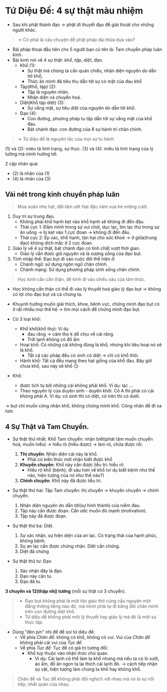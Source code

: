 # Tứ Diệu Đế: 4 sự thật màu nhiệm

+ Sau khi phật thành đạo $\to$ phật đi thuyết đạo để giải thoát cho những người khác.
> $\to$ Có phải là câu chuyện để phật pháp đại thừa dựa vào?

+ Bài pháp thoại đầu tiên cho 5 người bạn cũ tên là: Tam chuyển pháp luân kinh. 
+ Bài kinh nói về 4 sự thật: *khổ*, *tập*, *diệt*, *đạo*. 
  + Khổ (1):
    + Sự thật mà chúng ta cần quán chiếu, nhận diện nguyên do dẫn tới khổ, 
    + Thức ăn mình đã tiêu thụ dẫn tới sự có mặt của đau khổ 
  + Tập(Khổ, tập) (2):
    + Tập là nguyên nhân.
    + Nhận diện và chuyển hoá. 
  + Diệt(Khổ tập diệt) (3): 
    + Sự vắng mặt, sự tiêu diệt của nguyên do dẫn tới khổ.
  + Đạo (4): 
    + Con đường, phương pháp tu tập dẫn tới sự vắng mặt của khổ đau. 
    + Bát chánh đạo: con đường của 8 sự hành trì chân chính.
 
> $\to$ Tứ diệu đế là nguyên tắc của mọi sự tu hành 

(1) và (2): miêu tả tình trạng, sự thực.
(3) và (4): miêu tả tình trạng của lý tưởng mà mình hướng tới. 

2 cặp nhân quả: 
+ (2) là nhân của (1)
+ (4) là nhân của (3)

## Vài nét trong kinh chuyển pháp luân
>Mưa xuân nhẹ hạt, đất tâm ướt
> Hạt đậu năm xưa hé miệng cười. 
1. Duy trì sự trung đạo.
   + Không phải khổ hạnh kẹt vào khổ hạnh sẽ không đi đến đâu.
   + Thái cực 1: Đắm mình trong sự vui chơi, dục lạc, tìm lạc thú trong sự ăn uống $\to$ bị kẹt vào 1 cực đoan $\to$ không đi đến đâu.
   + Thái cực 2: Ép xác, khổ hạnh, tàn hại cho sức khoẻ 
  $\to$ ở giữa(trung đạo) không dích mắc ở 2 cực đoan.
2. Giáo lý về 4 sự thật, bát chánh đạo có tính chất vượt thời gian.
   + Giáo lý vẫn được giữ nguyên và là xương sống của đạo bụt. 
3. Tính nhập thế:
Đạo bụt đi vào cuộc đời thể hiện ở:
    + Chánh ngữ: sử dụng ngôn ngữ chân chính.
    + Chánh mạng: Sử dụng phương pháp sinh sống chân chính.
> Học kinh cần cẩn thận, để kinh đi vào chiều sâu của tâm thức.
+ Học không cẩn thận có thể đi vào lý thuyết hoá giáo lý đạo bụt $\to$ không có  lợi cho đạo bụt và cả chúng ta. 
+ Khuynh hướng muốn giải thích, khoe, bênh vực, chứng mình đạo bụt có ở rất nhiều mọi thế hệ $\to$ tìm mọi cách để chứng minh đạo bụt.

+ Có 3 loại khổ:
  + Khổ khổ(khổ thọ): Ví dụ
    + đau răng $\to$ cảm thọ k dễ chịu về cái răng. 
    + Trời lạnh không có đồ ấm
  + Hoại khổ: Có những cái không đúng là khổ, nhưng khi tiêu hoại nó sẽ là khổ. 
    + Tất cả các pháp đều có sinh có diệt $\to$ chỉ có khổ thôi. 
  + Hành khổ: Tất cả đều mang theo hạt giống của khổ đau. Bây giờ chưa khổ, sau này sẽ khổ :smirk:

+ Khổ: 
  + được tích tụ bởi những cái không phải khổ. Ví dụ: lạc ...
  + Theo nguyên lý của duyên sinh - duyên khởi. Có A thì phải có cái không phải A. Ví dụ: có sinh thì có diệt, có trên thì có dưới. 
 
$\to$ bụt chỉ muốn công nhận khổ, không chứng minh khổ. Công nhân để đi xa hơn 

## 4 Sự Thật và Tam Chuyển.
+ Sự thật thứ nhất: Khổ
    Tam chuyển: nhận biết(phát tâm muốn chuyển hoá, muốn hiểu) $\to$ hiểu rõ (hiểu được) $\to$ làm rõ, chữa được rồi.  
  1. **Thị chuyển**: Nhận diện cái này là khổ.
     + Phải có kiến thức mới nhận biết được khổ
  2. **Khuyến chuyển**: Khổ này cần được liễu tri: hiểu rõ
     + Hiểu rõ khổ (bệnh), đi sâu hơn về khổ (ví dụ biết bệnh như thế nào, hiện tượng của nó như thế nào?)
  3. **Chính chuyển**: Khổ này đã được liễu tri.

+ Sự thật thứ hai: Tập
    Tam chuyển: thị chuyển $\to$ khuyến chuyển $\to$ chính chuyển.
  1. Nhận diện nguyên do dẫn tới(sự hình thành) của niềm đau. 
  2. Tập này cần được đoạn. Cần ước muốn đủ mạnh (motivation).
  3. Tập này đã được đoạn. 

+ Sự thật thứ ba: Diệt.
  1. Sự xác nhận, sự hiện diện của an lạc. Có trạng thái của hạnh phúc, không bệnh.
  2. Sự an lạc cần được chứng nhận. Diệt cần chứng.
  3. Diệt đã chứng

+ Sự thật thứ tư: Đạo
  1. Xác nhận đây là đạo.
  2. Đạo này cân tu. 
  3. Đạo đã tu.

**3 chuyển và 12(thập nhị) tướng** (mỗi sự thật có 3 chuyển).

> + Đạo bụt không phải là một tôn giáo thờ cúng cầu nguyện một đấng thiêng liêng nào đó, mà mình phải tự đi bằng đôi chân mình trên con đường diệt khổ.
> + Tứ diệu đế không phải một lý thuyết hay giáo lý mà đó là một sự thực tập. 

+ Dùng "đèn pin" nhị đế để soi tứ diệu đế:
  + Về phía *Chân đế*: không có khổ, không có vui. Vui của *Chân đế* không phải cái vui của *Tục đế*.
  + Về phía *Tục đế*: Tục đế có giá trị tương đối:
    + Khổ tuỳ thuộc vào nhận thức chủ quan. 
      + Ví dụ: Cái lạnh có thể làm ta khổ nhưng mà nếu ta có lò sưởi, áo ấm, đồ ăn ngon ta lại thích cái lạnh đó. 
     $\to$ cách tiếp nhận sự vật, hiện tượng làm chúng ta khổ hay không khổ. 
> Chân đế và Tục đế không phải đối nghịch với nhau mà nó là sự nối tiếp, nhất quán của nhau. 
 